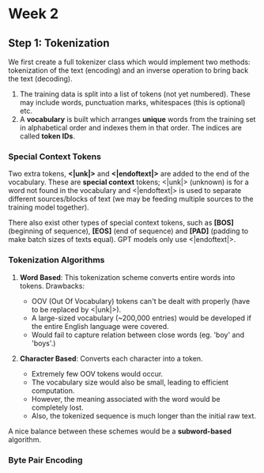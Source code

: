 # Week 2


## Step 1: Tokenization

We first create a full tokenizer class which would implement two methods: tokenization of the text (encoding) and an inverse operation to bring back the text (decoding).

1. The training data is split into a list of tokens (not yet numbered). These may include words, punctuation marks, whitespaces (this is optional) etc.
2. A __vocabulary__ is built which arranges __unique__ words from the training set in alphabetical order and indexes them in that order. The indices are called __token IDs__.


### Special Context Tokens

Two extra tokens, __<|unk|>__ and __<|endoftext|>__ are added to the end of the vocabulary. These are __special context__ tokens; <|unk|> (unknown) is for a word not found in the vocabulary and <|endoftext|> is used to separate different sources/blocks of text (we may be feeding multiple sources to the training model together).

There also exist other types of special context tokens, such as __[BOS]__ (beginning of sequence), __[EOS]__ (end of sequence) and __[PAD]__ (padding to make batch sizes of texts equal). GPT models only use <|endoftext|>.


### Tokenization Algorithms

1. __Word Based__: This tokenization scheme converts entire words into tokens. Drawbacks:
    - OOV (Out Of Vocabulary) tokens can't be dealt with properly (have to be replaced by <|unk|>).
    - A large-sized vocabulary (~200,000 entries) would be developed if the entire English language were covered.
    - Would fail to capture relation between close words (eg. 'boy' and 'boys'.)

2. __Character Based__: Converts each character into a token.
    - Extremely few OOV tokens would occur.
    - The vocabulary size would also be small, leading to efficient computation.
    - However, the meaning associated with the word would be completely lost.
    - Also, the tokenized sequence is much longer than the initial raw text.

A nice balance between these schemes would be a __subword-based__ algorithm.

### Byte Pair Encoding